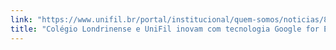 ```yaml
---
link: "https://www.unifil.br/portal/institucional/quem-somos/noticias/80-gerais/126-colegio-londrinense-e-unifil-inovam-com-tecnologia-google-for-education" 
title: "Colégio Londrinense e UniFil inovam com tecnologia Google for Education"
---
```

           